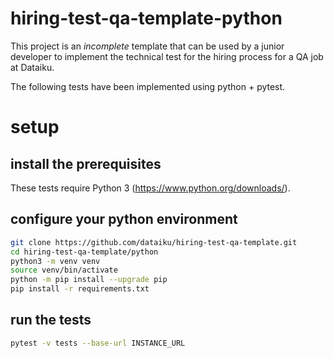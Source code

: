 # hiring-test-qa-template-python

This project is an _incomplete_ template that can be used by a junior developer to implement the technical test for the hiring process for a QA job at Dataiku.

The following tests have been implemented using python + pytest.

# setup

## install the prerequisites

These tests require Python 3 (https://www.python.org/downloads/).

## configure your python environment

```sh
git clone https://github.com/dataiku/hiring-test-qa-template.git
cd hiring-test-qa-template/python
python3 -m venv venv
source venv/bin/activate
python -m pip install --upgrade pip
pip install -r requirements.txt
```

## run the tests

```sh
pytest -v tests --base-url INSTANCE_URL
````
